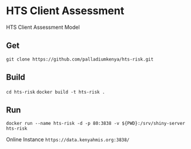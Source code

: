 # HTS Client Assessment
HTS Client Assessment Model

## Get
`git clone https://github.com/palladiumkenya/hts-risk.git`

## Build
`cd hts-risk`
`docker build -t hts-risk .`

## Run
`docker run --name hts-risk -d -p 80:3838 -v ${PWD}:/srv/shiny-server hts-risk`




Online Instance
`https://data.kenyahmis.org:3838/`
